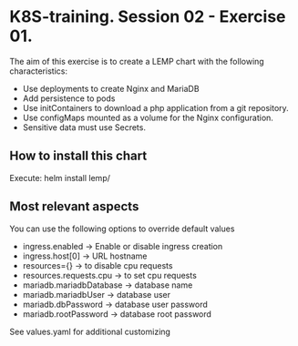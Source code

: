 # K8S-training. Session 02 - Exercise 01.

The aim of this exercise is to create a LEMP chart with the following characteristics:

- Use deployments to create Nginx and MariaDB
- Add persistence to pods
- Use initContainers to download a php application from a git repository.
- Use configMaps mounted as a volume for the Nginx configuration.
- Sensitive data must use Secrets.

## How to install this chart

Execute:  helm install lemp/

## Most relevant aspects
You can use the following options to override default values
- ingress.enabled -> Enable or disable ingress creation
- ingress.host[0] -> URL hostname 
- resources={} -> to disable cpu requests
- resources.requests.cpu -> to set cpu requests
- mariadb.mariadbDatabase -> database name
- mariadb.mariadbUser -> database user
- mariadb.dbPassword -> database user password
- mariadb.rootPassword -> database root password

See values.yaml for additional customizing 
